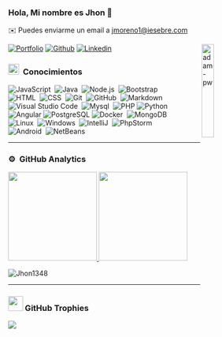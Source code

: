 ### Hola, Mi nombre es Jhon 👋
✉️ Puedes enviarme un email a jmoreno1@iesebre.com

<p><img height="22%" width="22%" align="right" src="https://github.com/Adam-pw/Adam-pw/blob/main/animation_500_kxa883sd.gif" alt="adam-pw" /></p>

[![Portfolio](https://img.shields.io/badge/-Portfolio-red?style=flat&logo=appveyor&logoColor=white)](https://jhon1348.github.io/)
[![Github](https://img.shields.io/badge/-Github-000?style=flat&logo=Github&logoColor=white)](https://github.com/Jhon1348)
[![Linkedin](https://img.shields.io/badge/-LinkedIn-blue?style=flat&logo=Linkedin&logoColor=white)](https://www.linkedin.com/in/jdmorenog3/)


 
### <img src = "https://media2.giphy.com/media/QssGEmpkyEOhBCb7e1/giphy.gif?cid=ecf05e47a0n3gi1bfqntqmob8g9aid1oyj2wr3ds3mg700bl&rid=giphy.gif" width = 22px> &nbsp;Conocimientos 

<p align="left">
  
![JavaScript](https://img.shields.io/badge/-JavaScript-05122A?style=flat&logo=javascript)&nbsp;
![Java](https://img.shields.io/badge/-Java-05122A?style=flat&logo=Java&logoColor=FFA518)&nbsp;
![Node.js](https://img.shields.io/badge/-Node.js-05122A?style=flat&logo=node.js)&nbsp;
![Bootstrap](https://img.shields.io/badge/-Bootstrap-05122A?style=flat&logo=bootstrap&logoColor=563D7C)\
![HTML](https://img.shields.io/badge/-HTML-05122A?style=flat&logo=HTML5)&nbsp;
![CSS](https://img.shields.io/badge/-CSS-05122A?style=flat&logo=CSS3&logoColor=1572B6)&nbsp;
![Git](https://img.shields.io/badge/-Git-05122A?style=flat&logo=git)&nbsp;
![GitHub](https://img.shields.io/badge/-GitHub-05122A?style=flat&logo=github)&nbsp;
![Markdown](https://img.shields.io/badge/-Markdown-05122A?style=flat&logo=markdown)\
![Visual Studio Code](https://img.shields.io/badge/-Visual%20Studio%20Code-05122A?style=flat&logo=visual-studio-code&logoColor=007ACC)&nbsp;
![Mysql](https://img.shields.io/badge/MySQL-05122A?style=flat&llogo=mysql&logoColor=white)&nbsp;
![PHP](https://img.shields.io/badge/PHP-05122A?logo=php&logoColor=white)
![Python](https://img.shields.io/badge/-Python-05122A?style=flat&logo=python)&nbsp;\
![Angular](https://img.shields.io/badge/Angular-05122A?logo=angular&logoColor=red)
![PostgreSQL](https://img.shields.io/badge/PostgreSQL-05122A?logo=postgresql&logoColor=white)
![Docker](https://img.shields.io/badge/Docker-05122A?style=flat&logo=docker)&nbsp;
![MongoDB](https://img.shields.io/badge/MongoDB-05122A?style=flat&logo=mongodb)&nbsp;\
![Linux](https://img.shields.io/badge/Linux-05122A?style=flat&logo=linux)&nbsp;
![Windows](https://img.shields.io/badge/Windows-05122A?style=flat&logo=windows)&nbsp;
![IntelliJ](https://img.shields.io/badge/IntelliJ-05122A?style=flat&logo=intellijidea)&nbsp;
![PhpStorm](https://img.shields.io/badge/PhpStorm-05122A?style=flat&logo=phpstorm)&nbsp;\
![Android](https://img.shields.io/badge/Android-05122A?style=flat&logo=androidstudio)&nbsp;
![NetBeans](https://img.shields.io/badge/NetBeans-05122A?style=flat&logo=netbeans)&nbsp;
</p>


-----

### ⚙️ &nbsp;GitHub Analytics

<p align="center">

<p align="flex">
<a href="https://github.com/Jhon1348">
  <img height="180em" src="https://github-readme-stats-eight-theta.vercel.app/api?username=Jhon1348&show_icons=true&theme=algolia&include_all_commits=true&count_private=true"/>
  <img height="180em" src="https://github-readme-stats-eight-theta.vercel.app/api/top-langs/?username=Jhon1348&layout=compact&langs_count=8&theme=algolia"/>
</a>
  <p align="flex"><img src="https://github-readme-streak-stats.herokuapp.com/?user=Jhon1348&theme=algolia" alt="Jhon1348"/></p>
</p>
</p>

-----

### <img src="https://media.giphy.com/media/QaMcXSekUWx7aogAUr/giphy.gif" width="30" />&nbsp;GitHub Trophies
<img src="https://github-profile-trophy.vercel.app/?username=Jhon1348&theme=algolia" />
